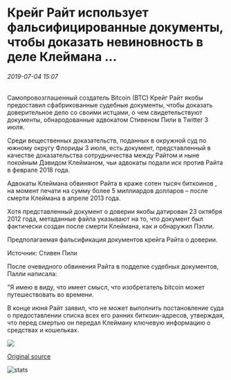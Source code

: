 # Крейг Райт использует фальсифицированные документы, чтобы доказать невиновность в деле Клеймана ...

###### 2019-07-04 15:07

Самопровозглашенный создатель Bitcoin (BTC) Крейг Райт якобы предоставил сфабрикованные судебные документы, чтобы доказать доверительное дело со своими истцами, о чем свидетельствуют документы, обнародованные адвокатом Стивеном Пили в Twitter 3 июля.

Среди вещественных доказательств, поданных в окружной суд по южному округу Флориды 3 июля, есть документ, представленный в качестве доказательства сотрудничества между Райтом и ныне покойным Дэвидом Клейманом, чьи адвокаты подали иск против Райта в феврале 2018 года.

Адвокаты Клеймана обвиняют Райта в краже сотен тысяч биткоинов , на момент печати на сумму более 5 миллиардов долларов – после смерти Клеймана в апреле 2013 года.

Хотя представленный документ о доверии якобы датирован 23 октября 2012 года, метаданные файла указывают на то, что документ был фактически создан после смерти Клеймана, как и обнаружил Пэлли.

Предполагаемая фальсификация документов крейга Райта о доверии.

Источник: Стивен Пили

После очевидного обвинения Райта в подделке судебных документов, Палли написала:

"Я имею в виду, что имеет смысл, что изобретатель bitcoin может путешествовать во времени.

В конце июня Райт заявил, что не может выполнить постановление суда о предоставлении списка всех его ранних биткоин-адресов, утверждая, что перед смертью он передал Клейману ключевую информацию о средствах и кошельках.

![](https://s3.cointelegraph.com/storage/uploads/view/831f426aff19616961527e3c5f1bd17a.png)

[Original source](https://cointelegraph.com/news/craig-wright-uses-falsified-docs-to-prove-innocence-in-kleiman-case)

![stats](https://c.statcounter.com/11760860/0/a89fa40b/1/ "stats")
